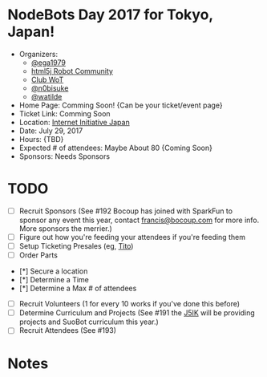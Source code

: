 # NodeBots Day 2017 for Tokyo, Japan!

 - Organizers: 
   - [@ega1979](https://twitter.com/ega1979)
   - [html5j Robot Community](https://www.facebook.com/html5j.robot/)
   - [Club WoT](https://www.facebook.com/groups/534717860018774/)
   - [@n0bisuke](https://twitter.com/n0bisuke)
   - [@watilde](https://twitter.com/watilde)
 - Home Page: Comming Soon! {Can be your ticket/event page}
 - Ticket Link: Comming Soon 
 - Location: [Internet Initiative Japan](http://www.iij.ad.jp/)
 - Date: July 29, 2017
 - Hours: {TBD}
 - Expected # of attendees: Maybe About 80 {Coming Soon}
 - Sponsors: Needs Sponsors

# TODO

 - [ ] Recruit Sponsors (See #192 Bocoup has joined with SparkFun to sponsor any event this year, contact francis@bocoup.com for more info. More sponsors the merrier.)
 - [ ] Figure out how you're feeding your attendees if you're feeding them
 - [ ] Setup Ticketing Presales (eg, [Tito](https://ti.to/))
 - [ ] Order Parts
 - [*] Secure a location
 - [*] Determine a Time
 - [*] Determine a Max # of attendees
 - [ ] Recruit Volunteers (1 for every 10 works if you've done this before)
 - [ ] Determine Curriculum and Projects (See #191 the [J5IK](https://www.sparkfun.com/nodebots2016) will be providing projects and SuoBot curriculum this year.)
 - [ ] Recruit Attendees (See #193)

# Notes
